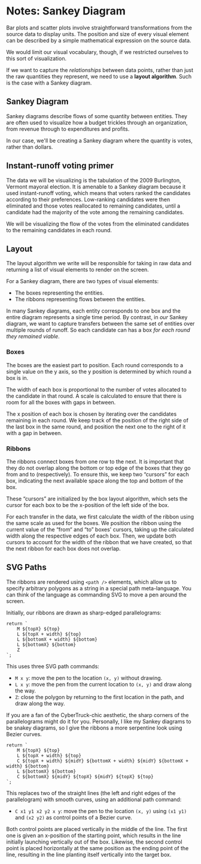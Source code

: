 # Notes: Sankey Diagram

Bar plots and scatter plots involve straightforward transformations from the source data to display units. The position and size of every visual element can be described by a simple mathematical expression on the source data.

We would limit our visual vocabulary, though, if we restricted ourselves to this sort of visualization.

If we want to capture the _relationships_ between data points, rather than just the raw quantities they represent, we need to use a **layout algorithm**. Such is the case with a Sankey diagram.

## Sankey Diagram

Sankey diagrams describe flows of some quantity between entities. They are often used to visualize how a budget trickles through an organization, from revenue through to expenditures and profits.

In our case, we'll be creating a Sankey diagram where the quantity is votes, rather than dollars.

## Instant-runoff voting primer

The data we will be visualizing is the tabulation of the 2009 Burlington, Vermont mayoral election. It is amenable to a Sankey diagram because it used instant-runoff voting, which means that voters ranked the candidates according to their preferences. Low-ranking candidates were then eliminated and those votes reallocated to remaining candidates, until a candidate had the majority of the vote among the remaining candidates.

We will be visualizing the flow of the votes from the eliminated candidates to the remaining candidates in each round.

## Layout

The layout algorithm we write will be responsible for taking in raw data and returning a list of visual elements to render on the screen.

For a Sankey diagram, there are two types of visual elements:
- The boxes representing the entities.
- The ribbons representing flows between the entities.

In many Sankey diagrams, each entity corresponds to one box and the entire diagram represents a single time period. By contrast, in _our_ Sankey diagram, we want to capture transfers between the same set of entities over multiple rounds of runoff. So each candidate can has a box _for each round they remained viable_.

### Boxes

The boxes are the easiest part to position. Each round corresponds to a single value on the y axis, so the y position is determined by which round a box is in.

The width of each box is proportional to the number of votes allocated to the candidate in that round. A scale is calculated to ensure that there is room for all the boxes with gaps in between.

The x position of each box is chosen by iterating over the candidates remaining in each round. We keep track of the position of the right side of the last box in the same round, and position the next one to the right of it with a gap in between.

### Ribbons

The ribbons connect boxes from one row to the next. It is important that they do not overlap along the bottom or top edge of the boxes that they go from and to (respectively). To ensure this, we keep two “cursors” for each box, indicating the next available space along the top and bottom of the box.

These “cursors” are initialized by the box layout algorithm, which sets the cursor for each box to be the x-position of the left side of the box.

For each transfer in the data, we first calculate the width of the ribbon using the same scale as used for the boxes. We position the ribbon using the current value of the “from“ and “to” boxes' cursors, taking up the calculated width along the respective edges of each box. Then, we update both cursors to account for the width of the ribbon that we have created, so that the next ribbon for each box does not overlap.

## SVG Paths

The ribbons are rendered using `<path />` elements, which allow us to specify arbitrary polygons as a string in a special path meta-language. You can think of the language as commanding SVG to move a pen around the screen.

Initially, our ribbons are drawn as sharp-edged parallelograms:

    return `
        M ${topX} ${top}
        L ${topX + width} ${top}
        L ${bottomX + width} ${bottom}
        L ${bottomX} ${bottom}
        Z
    `;

This uses three SVG path commands:

- `M x y`: move the pen to the location `(x, y)` without drawing.
- `L x y`: move the pen from the current location to `(x, y)` and draw along the way.
- `Z`: close the polygon by returning to the first location in the path, and draw along the way.

If you are a fan of the CyberTruck-chic aesthetic, the sharp corners of the parallelograms might do it for you. Personally, I like my Sankey diagrams to be snakey diagrams, so I give the ribbons a more serpentine look using Bezier curves.

    return `
        M ${topX} ${top}
        L ${topX + width} ${top}
        C ${topX + width} ${midY} ${bottomX + width} ${midY} ${bottomX + width} ${bottom}
        L ${bottomX} ${bottom}
        C ${bottomX} ${midY} ${topX} ${midY} ${topX} ${top}
    `;

This replaces two of the straight lines (the left and right edges of the parallelogram) with smooth curves, using an additional path command:

- `C x1 y1 x2 y2 x y`: move the pen to the location `(x, y)` using `(x1 y1)` and `(x2 y2)` as control points of a Bezier curve.

Both control points are placed vertically in the middle of the line. The first one is given an x-position of the starting point, which results in the line initially launching vertically out of the box. Likewise, the second control point is placed horizontally at the same position as the ending point of the line, resulting in the line planting itself vertically into the target box.